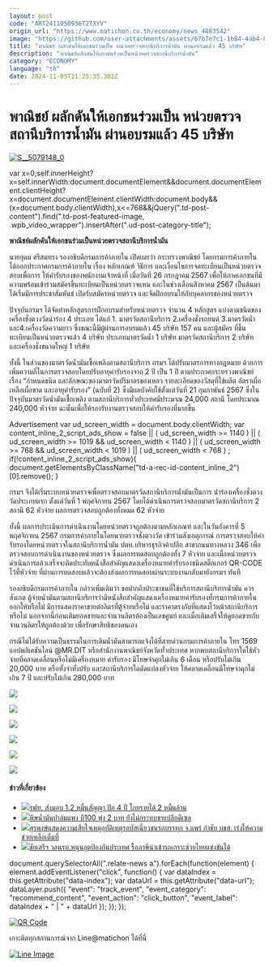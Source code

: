 ```yaml
---
layout: post
code: "ART2411050936T2TXYV"
origin_url: "https://www.matichon.co.th/economy/news_4883542"
image: "https://github.com/user-attachments/assets/67b7e7c1-1b84-4ab4-8c68-227c23561fd9"
title: "พาณิชย์ ผลักดันให้เอกชนร่วมเป็น หน่วยตรวจสถานีบริการน้ำมัน ผ่านอบรมแล้ว 45 บริษัท"
description: "พาณิชย์ผลักดันให้เอกชนร่วมเป็นหน่วยตรวจสถานีบริการน้ำมัน"
category: "ECONOMY"
language: "th"
date: 2024-11-05T11:25:35.382Z
---
```


# พาณิชย์ ผลักดันให้เอกชนร่วมเป็น หน่วยตรวจสถานีบริการน้ำมัน ผ่านอบรมแล้ว 45 บริษัท

[![](https://www.matichon.co.th/wp-content/uploads/2024/11/S__5079148_0-728x485.jpg "S__5079148_0")](https://www.matichon.co.th/wp-content/uploads/2024/11/S__5079148_0.jpg)

var x=0;self.innerHeight?x=self.innerWidth:document.documentElement&&document.documentElement.clientHeight?x=document.documentElement.clientWidth:document.body&&(x=document.body.clientWidth),x<=768&&jQuery(".td-post-content").find(".td-post-featured-image, .wpb\_video\_wrapper").insertAfter(".ud-post-category-title");

**พาณิชย์ผลักดันให้เอกชนร่วมเป็นหน่วยตรวจสถานีบริการน้ำมัน**

​​นายอุดม ศรีสมทรง รองอธิบดีกรมการค้าภายใน เปิดเผยว่า กระทรวงพาณิชย์ โดยกรมการค้าภายใน ได้ออกประกาศกรมการค้าภายใน เรื่อง หลักเกณฑ์ วิธีการ และเงื่อนไขการจดทะเบียนเป็นหน่วยตรวจสอบเพื่อการ ให้คำรับรองของพนักงานเจ้าหน้าที่ เมื่อวันที่ 26 กรกฎาคม 2567 เพื่อให้ภาคเอกชนที่มีความพร้อมเข้าร่วมสมัครขึ้นทะเบียนเป็นหน่วยตรวจแทน และในช่วงเดือนสิงหาคม 2567 เป็นต้นมาได้เริ่มมีการประชาสัมพันธ์ เปิดรับสมัครหน่วยตรวจ และจัดฝึกอบรมให้กับบุคลากรของหน่วยตรวจ

ปัจจุบันกรมฯ ได้จัดทำหลักสูตรการฝึกอบรมสำหรับหน่วยตรวจ จำนวน 4 หลักสูตร แบ่งตามชนิดของเครื่องชั่งตวงวัดนำร่อง 4 ประเภท ได้แก่ 1. มาตรวัดสถานีบริการ 2.เครื่องชั่งรถยนต์ 3.มาตรวัดน้ำ และ4.เครื่องวัดความยาว ซึ่งขณะนี้มีผู้ผ่านการอบรมแล้ว 45 บริษัท 157 คน และผู้สมัคร ที่ขึ้นทะเบียนเป็นหน่วยตรวจแล้ว 4 บริษัท ประเภทมาตรวัดน้ำ 1 บริษัท มาตรวัดสถานีบริการ 2 บริษัท และเครื่องชั่งขนาดใหญ่ 1 บริษัท

​ทั้งนี้ ในส่วนของมาตรวัดน้ำมันเชื้อเพลิงตามสถานีบริการ กรมฯ ได้ปรับมาตรการทางกฎหมาย ด้วยการเพิ่มความถี่ในการตรวจสอบโดยปรับอายุคำรับรองจาก 2 ปี เป็น 1 ปี ตามประกาศกระทรวงพาณิชย์ เรื่อง “กำหนดชนิด และลักษณะของมาตรวัดปริมาตรของเหลว รายละเอียดของวัสดุที่ใช้ผลิต อัตราเผื่อเหลือเผื่อขาด และอายุคำรับรอง” (ฉบับที่ 2) ซึ่งมีผลบังคับใช้ตั้งแต่วันที่ 21 กุมภาพันธ์ 2567 ซึ่งในปัจจุบันมาตรวัดน้ำมันเชื้อเพลิง ตามสถานีบริการทั่วประเทศมีประมาณ 24,000 สถานี โดยประมาณ 240,000 หัวจ่าย ฉะนั้นเพื่อให้รองรับงานตรวจสอบให้คำรับรองที่มากขึ้น

Advertisement var ud\_screen\_width = document.body.clientWidth; var content\_inline\_2\_script\_ads\_show = false || ( ud\_screen\_width >= 1140 ) || ( ud\_screen\_width >= 1019 && ud\_screen\_width < 1140 ) || ( ud\_screen\_width >= 768 && ud\_screen\_width < 1019 ) || ( ud\_screen\_width < 768 ) ; if(!content\_inline\_2\_script\_ads\_show){ document.getElementsByClassName("td-a-rec-id-content\_inline\_2")\[0\].remove(); }

กรมฯ จึงได้เริ่มระบบหน่วยตรวจเพื่อตรวจสอบมาตรวัดสถานีบริการน้ำมันเป็นการ นำร่องเครื่องชั่งตวงวัดประเภทแรก ตั้งแต่วันที่ 1 พฤศจิกายน 2567 โดยได้ดำเนินการตรวจสอบมาตรวัดสถานีบริการ 2 สถานี 62 หัวจ่าย ผลการตรวจสอบถูกต้องทั้งหมด 62 หัวจ่าย

ทั้งนี้ ผลการประเมินการดำเนินงานโดยหน่วยตรวจถูกต้องตามหลักเกณฑ์ และในวันอังคารที่ 5 พฤศจิกายน 2567 กรมการค้าภายในโดยนายตรวจชั่งตวงวัด เข้าร่วมสังเกตุการณ์ การตรวจสอบให้คำรับรองโดยหน่วยตรวจในสถานีบริการน้ำมัน ปตท.บริหารธุรกิจค้าปลีก สาขาถนนทางหลวง 346 เพื่อตรวจสอบการดำเนินงานของหน่วยตรวจ ซึ่งผลการทดสอบถูกต้องทั้ง 7 หัวจ่าย และเมื่อหน่วยตรวจดำเนินการแล้วเสร็จจะติดประทับหนังสือสำคัญแสดงเครื่องหมายคำรับรองชนิดสติ๊กเกอร์ QR-CODE ไว้ที่หัวจ่าย ที่ผ่านการทดสอบแล้วจะต้องส่งผลการทดสอบผ่านระบบงานกลับมายังกรมฯ ทันที

​รองอธิบดีกรมการค้าภายใน กล่าวเพิ่มเติมว่า ขอฝากถึงประชาชนที่ใช้บริการสถานีบริการน้ำมัน ควรสังเกต ตู้จ่ายน้ำมันตามสถานีบริการว่ามีหนังสือสำคัญแสดงเครื่องหมายคำรับรองที่กรมการค้าภายในออกให้หรือไม่ มีการแสดงราคาขายต่อลิตรที่ตู้จ่ายหรือไม่ และราคาตรงกับที่แสดงไว้หน้าสถานีบริการหรือไม่ นอกจากนี้ก่อนเติมยอดขายและจำนวนลิตรต้องเป็นเลขศูนย์ และเมื่อเติมเสร็จให้ดูยอดขายกับจำนวนลิตรให้ถูกต้องด้วย เพื่อรักษาสิทธิของตนเอง

กรณีไม่ได้รับความเป็นธรรมในการเติมน้ำมันสามารถแจ้งได้ที่สายด่วนกรมการค้าภายใน โทร 1569 แอปพลิเคชันไลน์ @MR.DIT หรือสำนักงานพาณิชย์จังหวัดทั่วประเทศ หากพบสถานีบริการใดใช้หัวจ่ายที่คลาดเคลื่อนหรือไม่มีเครื่องหมาย คำรับรอง มีโทษจำคุกไม่เกิน 6 เดือน หรือปรับไม่เกิน 20,000 บาท หรือทั้งจำทั้งปรับ และสถานีบริการใดดัดแปลงหัวจ่าย ให้คลาดเคลื่อนมีโทษจำคุกไม่เกิน 7 ปี และปรับไม่เกิน 280,000 บาท

![](https://www.matichon.co.th/wp-content/uploads/2024/11/S__5079145_0-1024x683.jpg)

![](https://www.matichon.co.th/wp-content/uploads/2024/11/S__5079155_0-1024x683.jpg)

![](https://www.matichon.co.th/wp-content/uploads/2024/11/S__5079154_0-1024x683.jpg)

![](https://www.matichon.co.th/wp-content/uploads/2024/11/S__5079150_0-1024x683.jpg)

![](https://www.matichon.co.th/wp-content/uploads/2024/11/S__5079151_0-1024x683.jpg)

![](https://www.matichon.co.th/wp-content/uploads/2024/11/S__5079149_0-1024x683.jpg)

#### ข่าวที่เกี่ยวข้อง

*   [![](https://www.matichon.co.th/wp-content/uploads/2024/11/S__31744076.jpg)รฟท. ส่งมอบ 1.2 หมื่นสัญญา ปัก 4 ปี โกยรายได้ 2 หมื่นล้าน](https://www.matichon.co.th/economy/news_4883750)
*   [![](https://www.matichon.co.th/wp-content/uploads/2024/02/ดีเซล.jpg)พิษน้ำมันปาล์มแพง บี100 พุ่ง 2 บาท ยังไม่กระทบขายปลีกดีเซล](https://www.matichon.co.th/economy/news_4883623)
*   [![](https://www.matichon.co.th/wp-content/uploads/2024/11/S__16408623.jpg)สุรพงษ์แสดงความเสียใจเหตุอุบัติเหตุรถบัสเฉี่ยวชนรถบรรทุก จ.แพร่ กำชับ บขส. เร่งให้ความช่วยเหลือเต็มที่](https://www.matichon.co.th/economy/news_4883547)
*   [![](https://www.matichon.co.th/wp-content/uploads/2024/11/สอท.-ปก.jpg)ชัยเสรีฯ วอนรบ.หนุนอุตป้องกันประเทศ รื้อภาษีนำเข้ารถเกราะช่วยไทยแข่งขันได้](https://www.matichon.co.th/economy/news_4883570)

document.querySelectorAll(".relate-news a").forEach(function(element) { element.addEventListener("click", function() { var dataIndex = this.getAttribute("data-index"); var dataUrl = this.getAttribute("data-url"); dataLayer.push({ "event": "track\_event", "event\_category": "recommend\_content", "event\_action": "click\_button", "event\_label": dataIndex + " | " + dataUrl }); }); });

[![QR Code](https://www.matichon.co.th/wp-content/uploads/2023/07/wob1371z.jpg)](https://lin.ee/ht0nDxX)

เกาะติดทุกสถานการณ์จาก Line@matichon ได้ที่นี่

[![Line Image](https://www.matichon.co.th/wp-content/uploads/2023/07/th.png)](https://lin.ee/ht0nDxX)